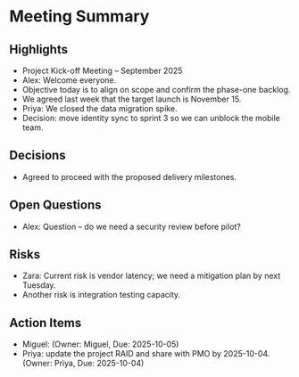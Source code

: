 # Meeting Summary

## Highlights
- Project Kick-off Meeting – September 2025
- Alex: Welcome everyone.
- Objective today is to align on scope and confirm the phase-one backlog.
- We agreed last week that the target launch is November 15.
- Priya: We closed the data migration spike.
- Decision: move identity sync to sprint 3 so we can unblock the mobile team.

## Decisions
- Agreed to proceed with the proposed delivery milestones.

## Open Questions
- Alex: Question – do we need a security review before pilot?

## Risks
- Zara: Current risk is vendor latency; we need a mitigation plan by next Tuesday.
- Another risk is integration testing capacity.

## Action Items
- Miguel: (Owner: Miguel, Due: 2025-10-05)
- Priya:  update the project RAID and share with PMO by 2025-10-04. (Owner: Priya, Due: 2025-10-04)
